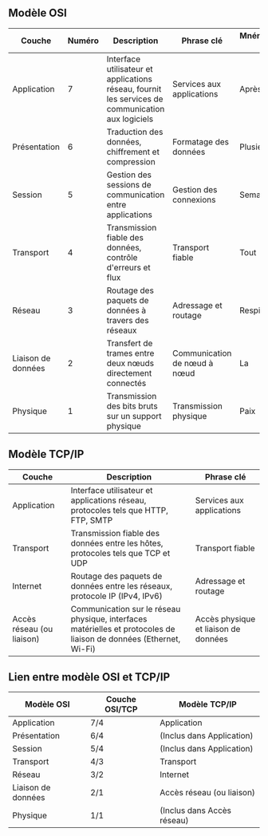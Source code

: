 ## Modèle OSI

| Couche             | Numéro | Description                                                                                       | Phrase clé                   | Mnémotechnie 1 | Mnémotechnie 2  |
| ------------------ | ------ | ------------------------------------------------------------------------------------------------- | ---------------------------- | -------------- | --------------- |
| Application        | 7      | Interface utilisateur et applications réseau, fournit les services de communication aux logiciels | Services aux applications    | Après          | Automatiquement |
| Présentation       | 6      | Traduction des données, chiffrement et compression                                                | Formatage des données        | Plusieurs      | Passe           |
| Session            | 5      | Gestion des sessions de communication entre applications                                          | Gestion des connexions       | Semaines       | Se              |
| Transport          | 4      | Transmission fiable des données, contrôle d'erreurs et flux                                       | Transport fiable             | Tout           | Tout            |
| Réseau             | 3      | Routage des paquets de données à travers des réseaux                                              | Adressage et routage         | Respire        | Réseau          |
| Liaison de données | 2      | Transfert de trames entre deux nœuds directement connectés                                        | Communication de nœud à nœud | La             | Le              |
| Physique           | 1      | Transmission des bits bruts sur un support physique                                               | Transmission physique        | Paix           | Pour            |


## Modèle TCP/IP

| Couche                    | Description                                                                                                        | Phrase clé                           |
| ------------------------- | ------------------------------------------------------------------------------------------------------------------ | ------------------------------------ |
| Application               | Interface utilisateur et applications réseau, protocoles tels que HTTP, FTP, SMTP                                  | Services aux applications            |
| Transport                 | Transmission fiable des données entre les hôtes, protocoles tels que TCP et UDP                                    | Transport fiable                     |
| Internet                  | Routage des paquets de données entre les réseaux, protocole IP (IPv4, IPv6)                                        | Adressage et routage                 |
| Accès réseau (ou liaison) | Communication sur le réseau physique, interfaces matérielles et protocoles de liaison de données (Ethernet, Wi-Fi) | Accès physique et liaison de données |


## Lien entre modèle OSI et TCP/IP

| Modèle OSI         | Couche OSI/TCP | Modèle TCP/IP              |
| ------------------ | -------------- | -------------------------- |
| Application        | 7/4            | Application                |
| Présentation       | 6/4            | (Inclus dans Application)  |
| Session            | 5/4            | (Inclus dans Application)  |
| Transport          | 4/3            | Transport                  |
| Réseau             | 3/2            | Internet                   |
| Liaison de données | 2/1            | Accès réseau (ou liaison)  |
| Physique           | 1/1            | (Inclus dans Accès réseau) |
